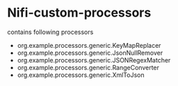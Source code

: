 # Nifi-custom-processors
contains following processors
- org.example.processors.generic.KeyMapReplacer
- org.example.processors.generic.JsonNullRemover
- org.example.processors.generic.JSONRegexMatcher
- org.example.processors.generic.RangeConverter
- org.example.processors.generic.XmlToJson
